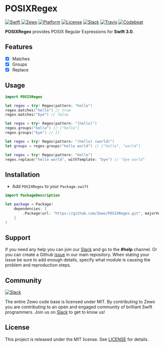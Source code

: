 # POSIXRegex

[![Swift][swift-badge]][swift-url]
[![Zewo][zewo-badge]][zewo-url]
[![Platform][platform-badge]][platform-url]
[![License][mit-badge]][mit-url]
[![Slack][slack-badge]][slack-url]
[![Travis][travis-badge]][travis-url]
[![Codebeat][codebeat-badge]][codebeat-url]

**POSIXRegex** provides POSIX Regular Expressions for **Swift 3.0**.

## Features

- [x] Matches
- [x] Groups
- [x] Replace

## Usage

```swift
import POSIXRegex

let regex = try! Regex(pattern: "hello")
regex.matches("hello") // true
regex.matches("bye") // false

let regex = try! Regex(pattern: "(hello)")
regex.groups("hello") // ["hello"]
regex.groups("bye") // []

let regex = try! Regex(pattern: "(hello) (world)")
let groups = regex.groups("hello world") // ["hello", "world"]

let regex = try! Regex(pattern: "hello")
regex.replace("hello world", withTemplate: "bye") // "bye world"
```

## Installation

- Add `POSIXRegex` to your `Package.swift`

```swift
import PackageDescription

let package = Package(
    dependencies: [
        .Package(url: "https://github.com/Zewo/POSIXRegex.git", majorVersion: 0, minor: 5),
    ]
)
```

## Support

If you need any help you can join our [Slack](http://slack.zewo.io) and go to the **#help** channel. Or you can create a Github [issue](https://github.com/Zewo/Zewo/issues/new) in our main repository. When stating your issue be sure to add enough details, specify what module is causing the problem and reproduction steps.

## Community

[![Slack][slack-image]][slack-url]

The entire Zewo code base is licensed under MIT. By contributing to Zewo you are contributing to an open and engaged community of brilliant Swift programmers. Join us on [Slack](http://slack.zewo.io) to get to know us!

## License

This project is released under the MIT license. See [LICENSE](LICENSE) for details.

[swift-badge]: https://img.shields.io/badge/Swift-3.0-orange.svg?style=flat
[swift-url]: https://swift.org
[zewo-badge]: https://img.shields.io/badge/Zewo-0.5-FF7565.svg?style=flat
[zewo-url]: http://zewo.io
[platform-badge]: https://img.shields.io/badge/Platforms-OS%20X%20--%20Linux-lightgray.svg?style=flat
[platform-url]: https://swift.org
[mit-badge]: https://img.shields.io/badge/License-MIT-blue.svg?style=flat
[mit-url]: https://tldrlegal.com/license/mit-license
[slack-image]: http://s13.postimg.org/ybwy92ktf/Slack.png
[slack-badge]: https://zewo-slackin.herokuapp.com/badge.svg
[slack-url]: http://slack.zewo.io
[travis-badge]: https://travis-ci.org/Zewo/POSIXRegex.svg?branch=master
[travis-url]: https://travis-ci.org/Zewo/POSIXRegex
[codebeat-badge]: https://codebeat.co/badges/306a1e43-e6b5-4da3-b239-e36c3bec5bda
[codebeat-url]: https://codebeat.co/projects/github-com-zewo-posixregex